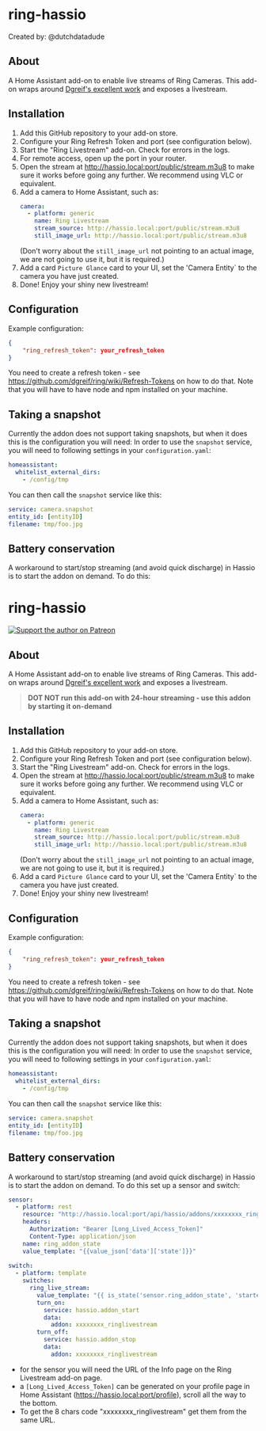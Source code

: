 # ring-hassio
Created by: @dutchdatadude
## About
A Home Assistant add-on to enable live streams of Ring Cameras.
This add-on wraps around [Dgreif's excellent work](https://github.com/dgreif/ring) and exposes a livestream.

## Installation
1. Add this GitHub repository to your add-on store. 
2. Configure your Ring Refresh Token and port (see configuration below).
3. Start the "Ring Livestream" add-on. Check for errors in the logs.
4. For remote access, open up the port in your router.
5. Open the stream at http://hassio.local:port/public/stream.m3u8 to make sure it works before going any further. We recommend using VLC or equivalent.
6. Add a camera to Home Assistant, such as:
   ```yaml
   camera:
     - platform: generic
       name: Ring Livestream
       stream_source: http://hassio.local:port/public/stream.m3u8
       still_image_url: http://hassio.local:port/public/stream.m3u8
    ```
    (Don't worry about the `still_image_url` not pointing to an actual image, we are not going to use it, but it is required.)
7. Add a card `Picture Glance` card to your UI, set the 'Camera Entity` to the camera you have just created.
8. Done! Enjoy your shiny new livestream!

## Configuration
Example configuration:
```json
{
    "ring_refresh_token": your_refresh_token
}
```
You need to create a refresh token - see https://github.com/dgreif/ring/wiki/Refresh-Tokens on how to do that. Note that you will have to have node and npm installed on your machine.

## Taking a snapshot
Currently the addon does not support taking snapshots, but when it does this is the configuration you will need:
In order to use the `snapshot` service, you will need to following settings in your `configuration.yaml`:
   ```yaml
   homeassistant:
     whitelist_external_dirs:
       - /config/tmp
   ```
   You can then call the `snapshot` service like this:
   ```yaml
   service: camera.snapshot
   entity_id: [entityID]
   filename: tmp/foo.jpg
   ```
   
## Battery conservation
A workaround to start/stop streaming (and avoid quick discharge) in Hassio is to start the addon on demand.
To do this:

# ring-hassio
[![Support the author on Patreon][patreon-shield]][patreon]
## About
A Home Assistant add-on to enable live streams of Ring Cameras.
This add-on wraps around [Dgreif's excellent work](https://github.com/dgreif/ring) and exposes a livestream.

> **DOT NOT run this add-on with 24-hour streaming - use this addon by starting it on-demand**

## Installation
1. Add this GitHub repository to your add-on store. 
2. Configure your Ring Refresh Token and port (see configuration below).
3. Start the "Ring Livestream" add-on. Check for errors in the logs.
4. Open the stream at http://hassio.local:port/public/stream.m3u8 to make sure it works before going any further. We recommend using VLC or equivalent.
5. Add a camera to Home Assistant, such as:
   ```yaml
   camera:
     - platform: generic
       name: Ring Livestream
       stream_source: http://hassio.local:port/public/stream.m3u8
       still_image_url: http://hassio.local:port/public/stream.m3u8
    ```
    (Don't worry about the `still_image_url` not pointing to an actual image, we are not going to use it, but it is required.)
6. Add a card `Picture Glance` card to your UI, set the 'Camera Entity` to the camera you have just created.
7. Done! Enjoy your shiny new livestream!

## Configuration
Example configuration:
```json
{
    "ring_refresh_token": your_refresh_token
}
```
You need to create a refresh token - see https://github.com/dgreif/ring/wiki/Refresh-Tokens on how to do that. Note that you will have to have node and npm installed on your machine.

## Taking a snapshot
Currently the addon does not support taking snapshots, but when it does this is the configuration you will need:
In order to use the `snapshot` service, you will need to following settings in your `configuration.yaml`:
   ```yaml
   homeassistant:
     whitelist_external_dirs:
       - /config/tmp
   ```
   You can then call the `snapshot` service like this:
   ```yaml
   service: camera.snapshot
   entity_id: [entityID]
   filename: tmp/foo.jpg
   ```
   
## Battery conservation
A workaround to start/stop streaming (and avoid quick discharge) in Hassio is to start the addon on demand.
To do this set up a sensor and switch:

   ```yaml
   sensor:
     - platform: rest
       resource: "http://hassio.local:port/api/hassio/addons/xxxxxxxx_ringlivestream/info"
       headers:
         Authorization: "Bearer [Long_Lived_Access_Token]"
         Content-Type: application/json
       name: ring_addon_state
       value_template: "{{value_json['data']['state']}}" 
    
   switch:
     - platform: template
       switches:
         ring_live_stream:
           value_template: "{{ is_state('sensor.ring_addon_state', 'started') }}"
           turn_on:
             service: hassio.addon_start
             data:
               addon: xxxxxxxx_ringlivestream
           turn_off:
             service: hassio.addon_stop
             data:
               addon: xxxxxxxx_ringlivestream
   ```
- for the sensor you will need the URL of the Info page on the Ring Livestream add-on page.
- a `[Long_Lived_Access_Token]` can be generated on your profile page in Home Assistant (https://hassio.local:port/profile), scroll all the way to the bottom.
- To get the 8 chars code "xxxxxxxx_ringlivestream" get them from the same URL.

[patreon-shield]: https://frenck.dev/wp-content/uploads/2019/12/patreon.png
[patreon]: https://www.patreon.com/dutchdatadude
